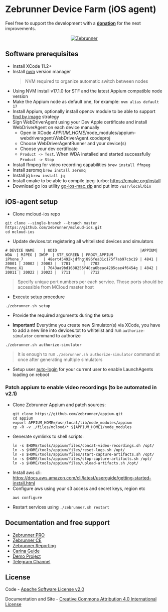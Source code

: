 Zebrunner Device Farm (iOS agent)
==================

Feel free to support the development with a [**donation**](https://www.paypal.com/donate?hosted_button_id=JLQ4U468TWQPS) for the next improvements.

<p align="center">
  <a href="https://zebrunner.com/"><img alt="Zebrunner" src="https://github.com/zebrunner/zebrunner/raw/master/docs/img/zebrunner_intro.png"></a>
</p>

## Software prerequisites
* Install XCode 11.2+
* Install [nvm](https://github.com/nvm-sh/nvm) version manager
  > NVM required to organize automatic switch between nodes
* Using NVM install v17.1.0 for STF and the latest Appium compatible node version
* Make the Appium node as default one, for example:
  `nvm alias default 17`
* Install Appium, optionally install opencv module to be able to support [find by image](https://zebrunner.github.io/carina/automation/mobile/#how-to-use-find-by-image-strategy) strategy
* Sign WebDriverAgent using your Dev Apple certificate and install WebDriverAgent on each device manually
  * Open in XCode <i>APPIUM_HOME</i>/node_modules/appium-webdriveragent/WebDriverAgent.xcodeproj
  * Choose WebDriverAgentRunner and your device(s)
  * Choose your dev certificate
  * `Product -> Test`. When WDA installed and started successfully `Product -> Stop`
* Install ffmpeg for video recording capabilities
  `brew install ffmpeg`
* Install zeromq
  `brew install zeromq`
* Install jq
  `brew install jq`
* Install cmake to be able to compile jpeg-turbo: https://cmake.org/install
* Download go ios utility [go-ios-mac.zip](https://github.com/danielpaulus/go-ios/releases/latest/download/go-ios-mac.zip) and put into `/usr/local/bin`

## iOS-agent setup
* Clone mcloud-ios repo
```
git clone --single-branch --branch master https://github.com/zebrunner/mcloud-ios.git
cd mcloud-ios
```

* Update devices.txt registering all whitelisted devices and simulators
```
# DEVICE NAME    | UDID                                     |APPIUM|  WDA  | MJPEG | IWDP  | STF_SCREEN | PROXY_APPIUM
iPhone_7         | 48ert45492kjdfhgj896fea31c175f7ab97cbc19 | 4841 | 20001 | 20002 | 20003 |  7701      |  7702
Phone_X1         | 7643aa9bd1638255f48ca6beac4285cae4f6454g | 4842 | 20011 | 20022 | 20023 |  7711      |  7712
```

  > Specify unique port numbers per each service. Those ports should be accessible from MCloud master host

* Execute setup procedure
```
./zebrunner.sh setup
```

* Provide the required arguments during the setup

* <b>Important!</b> Everytime you create new Simulator(s) via XCode, you have to add a new line into devices.txt to whitelist and run `authorize-simulator` command to authorize
```
./zebrunner.sh authorize-simulator
```
  > It is enough to run `./zebrunner.sh authorize-simulator` command at once after generating multiple simulators

* Setup user [auto-login](https://support.apple.com/en-us/HT201476) for your current user to enable LaunchAgents loading on reboot

### Patch appium to enable video recordings (to be automated in v2.1)
* Clone Zebrunner Appium and patch sources:
  ```
  git clone https://github.com/zebrunner/appium.git
  cd appium
  export APPIUM_HOME=/usr/local/lib/node_modules/appium
  cp -R -v ./files/mcloud/* ${APPIUM_HOME}/node_modules
  ```
* Generate symlinks to shell scripts:
  ```
  ln -s $HOME/tools/appium/files/concat-video-recordings.sh /opt/
  ln -s $HOME/tools/appium/files/reset-logs.sh /opt/
  ln -s $HOME/tools/appium/files/start-capture-artifacts.sh /opt/
  ln -s $HOME/tools/appium/files/stop-capture-artifacts.sh /opt/
  ln -s $HOME/tools/appium/files/upload-artifacts.sh /opt/
  ```
* Install aws cli: https://docs.aws.amazon.com/cli/latest/userguide/getting-started-install.html
* Configure aws using your s3 access and secret keys, region etc
  ```
  aws configure
  ```
* Restart services using `./zebrunner.sh restart`

## Documentation and free support
* [Zebrunner PRO](https://zebrunner.com)
* [Zebrunner CE](https://zebrunner.github.io/community-edition)
* [Zebrunner Reporting](https://zebrunner.com/documentation)
* [Carina Guide](http://zebrunner.github.io/carina)
* [Demo Project](https://github.com/zebrunner/carina-demo)
* [Telegram Channel](https://t.me/zebrunner)

## License
Code - [Apache Software License v2.0](http://www.apache.org/licenses/LICENSE-2.0)

Documentation and Site - [Creative Commons Attribution 4.0 International License](http://creativecommons.org/licenses/by/4.0/deed.en_US)
